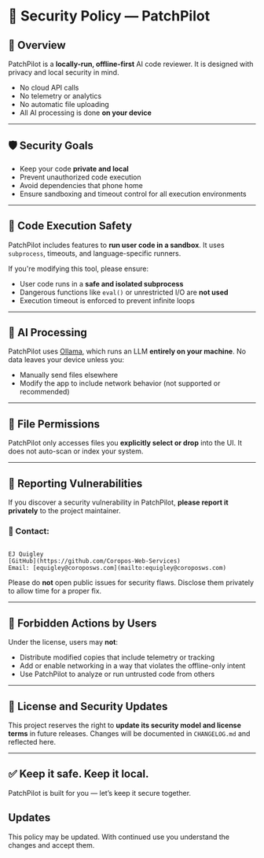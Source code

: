 # 🔐 Security Policy — PatchPilot

## 🧭 Overview

PatchPilot is a **locally-run, offline-first** AI code reviewer. It is designed with privacy and local security in mind.

- No cloud API calls
- No telemetry or analytics
- No automatic file uploading
- All AI processing is done **on your device**

---

## 🛡️ Security Goals

- Keep your code **private and local**
- Prevent unauthorized code execution
- Avoid dependencies that phone home
- Ensure sandboxing and timeout control for all execution environments

---

## 🧪 Code Execution Safety

PatchPilot includes features to **run user code in a sandbox**. It uses `subprocess`, timeouts, and language-specific runners.

If you're modifying this tool, please ensure:

- User code runs in a **safe and isolated subprocess**
- Dangerous functions like `eval()` or unrestricted I/O are **not used**
- Execution timeout is enforced to prevent infinite loops

---

## 🧠 AI Processing

PatchPilot uses [Ollama](https://ollama.com), which runs an LLM **entirely on your machine**. No data leaves your device unless you:
- Manually send files elsewhere
- Modify the app to include network behavior (not supported or recommended)

---

## 📂 File Permissions

PatchPilot only accesses files you **explicitly select or drop** into the UI. It does not auto-scan or index your system.

---

## 🐛 Reporting Vulnerabilities

If you discover a security vulnerability in PatchPilot, **please report it privately** to the project maintainer.

### 📧 Contact:
```

EJ Quigley
[GitHub](https://github.com/Coropos-Web-Services)
Email: [equigley@coroposws.com](mailto:equigley@coroposws.com)

```

Please do **not** open public issues for security flaws. Disclose them privately to allow time for a proper fix.

---

## 🚫 Forbidden Actions by Users

Under the license, users may **not**:
- Distribute modified copies that include telemetry or tracking
- Add or enable networking in a way that violates the offline-only intent
- Use PatchPilot to analyze or run untrusted code from others

---

## 🔄 License and Security Updates

This project reserves the right to **update its security model and license terms** in future releases. Changes will be documented in `CHANGELOG.md` and reflected here.

---

## ✅ Keep it safe. Keep it local.  
PatchPilot is built for you — let’s keep it secure together.

## Updates
This policy may be updated. With continued use you understand the changes and accept them.
